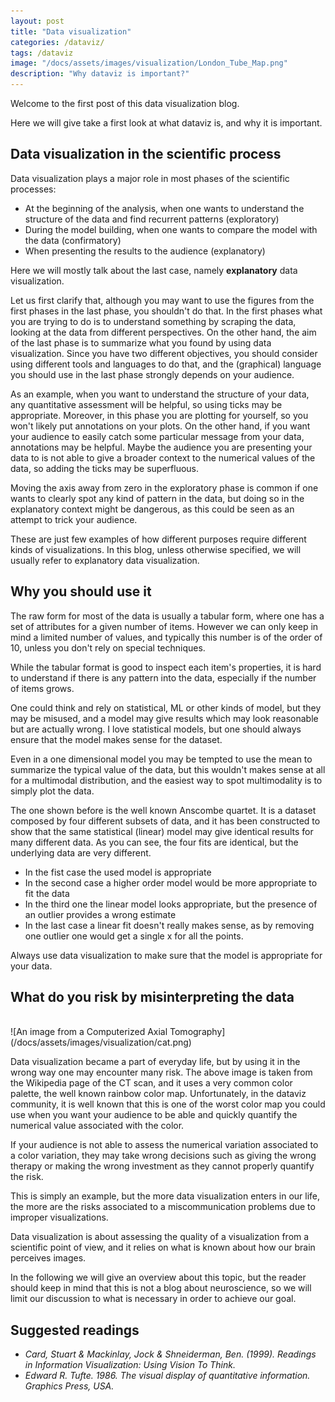 ```yaml
---
layout: post
title: "Data visualization"
categories: /dataviz/
tags: /dataviz
image: "/docs/assets/images/visualization/London_Tube_Map.png"
description: "Why dataviz is important?"
---
```


Welcome to the first post of this data visualization blog.

Here we will give take a first look at what dataviz is, and why it is important.

<script src="https://unpkg.com/d3-regression@1.3.10/dist/d3-regression.min.js"></script>
<script src="https://d3js.org/d3.v7.js"></script>


## Data visualization in the scientific process

Data visualization plays a major role in most phases of the scientific processes:

- At the beginning of the analysis, when one wants to understand the structure of the data and find recurrent patterns (exploratory)
- During the model building, when one wants to compare the model with the data (confirmatory)
- When presenting the results to the audience (explanatory)

Here we will mostly talk about the last case, namely **explanatory** data visualization.

Let us first clarify that, although you may want to use the figures from the first phases in the last phase, you shouldn't
do that.
In the first phases what you are trying to do is to understand something by scraping the data, looking at the data from different
perspectives.
On the other hand, the aim of the last phase is to summarize what you found by using data visualization.
Since you have two different objectives, you should consider using different tools and languages to do that, and the (graphical)
language you should use in the last phase strongly depends on your audience.

As an example, when you want to understand the structure of your data, any quantitative assessment will be helpful, so using ticks may be appropriate.
Moreover, in this phase you are plotting for yourself, so you won't likely put annotations on your plots.
On the other hand, if you want your audience to easily catch some particular message
from your data, annotations may be helpful.
Maybe the audience you are presenting your data to is not able to give a broader context to the numerical values of the data,
so adding the ticks may be superfluous.

Moving the axis away from zero in the exploratory phase is common if one wants to clearly spot any kind of pattern in the data,
but doing so in the explanatory context might be dangerous, as this could be seen as an attempt to trick your audience.

These are just few examples of how different purposes require different kinds of visualizations.
In this blog, unless otherwise specified, we will usually refer to explanatory data visualization.

## Why you should use it

The raw form for most of the data is usually a tabular form,
where one has a set of attributes for a given number of items.
However we can only keep in mind a limited number of values, and typically this
number is of the order of 10, unless you don't rely on special techniques.

<div class="emphbox">
While the tabular format is good to inspect each item's properties,
it is hard to understand if there is
any pattern into the data, especially if the number of items grows.
</div>

One could think and rely on statistical, ML or other kinds of model, but they may be misused, and 
a model may give results which may look reasonable but are actually wrong.
I love statistical models, but one should always ensure that the model makes sense for the dataset.

Even in a one dimensional model you may be tempted to use the mean to summarize the typical value of the data,
but this wouldn't makes sense at all for a multimodal distribution, and the easiest way to spot multimodality
is to simply plot the data.

<div id='anscombe'></div>

<script src="/docs/assets/javascript/dataviz/anscombe.js"></script>

The one shown before is the well known Anscombe quartet.
It is a dataset composed by four different subsets of data,
and it has been constructed to show that the same statistical (linear) model may give identical
results for many different data.
As you can see, the four fits are identical, but the underlying data are very different.
- In the fist case the used model is appropriate
- In the second case a higher order model would be more appropriate to fit the data
- In the third one the linear model looks appropriate, but the presence of an outlier provides a wrong estimate
- In the last case a linear fit doesn't really makes sense, as by removing one outlier one would get a single x for all the points.


<div class="emphbox">
Always use data visualization to make sure that the model is appropriate for your data.
</div>


## What do you risk by misinterpreting the data
<br>
![An image from a Computerized Axial Tomography](/docs/assets/images/visualization/cat.png)

<br>

Data visualization became a part of everyday life, but by using it
in the wrong way one may encounter many risk.
The above image is taken from the Wikipedia page of the CT scan,
and it uses a very common color palette, the well known rainbow color map.
Unfortunately, in the dataviz community, it is well known that this is
one of the worst color map you could use when you want your
audience to be able and quickly quantify the numerical value
associated with the color.

If your audience is not able to assess the numerical variation associated
to a color variation, they may take wrong decisions such as giving the wrong
therapy or making the wrong investment as they cannot properly
quantify the risk.

This is simply an example, but the more data visualization enters in our
life, the more are the risks associated to a miscommunication problems
due to improper visualizations.

<div class="emphbox">
Data visualization is about assessing the quality of a visualization
from a scientific point of view, and it relies on what is known about
how our brain perceives images.
</div>

In the following we will give an overview about this topic, but the reader
should keep in mind that this is not a blog about neuroscience, so we will
limit our discussion to what is necessary in order to achieve our
goal.

## Suggested readings

- <cite>Card, Stuart & Mackinlay, Jock & Shneiderman, Ben. (1999). Readings in Information Visualization: Using Vision To Think. </cite>
- <cite>Edward R. Tufte. 1986. The visual display of quantitative information. Graphics Press, USA.</cite>
